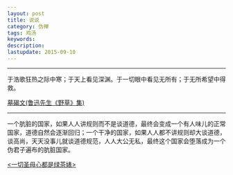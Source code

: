 ```yaml
---
layout: post
title: 说说
category: 伪禅
tags: 鸡汤
keywords: 
description: 
lastupdate: 2015-09-10
---
```


---- 
于浩歌狂热之际中寒；于天上看见深渊。于一切眼中看见无所有；于无所希望中得救。

[墓碣文(鲁迅先生《野草》集)][1]


---- 
一个肮脏的国家，如果人人讲规则而不是谈道德，最终会变成一个有人味儿的正常国家，道德自然会逐渐回归；一个干净的国家，如果人人都不讲规则却大谈道德，谈高尚，天天没事儿就谈道德规范，人人大公无私，最终这个国家会堕落成为一个伪君子遍布的肮脏国家。 

[\<一切圣母心都是绿茶婊\>][2]

[1]:	http://baike.baidu.com/view/1259911.htm
[2]:	http://www.timetimetime.net/yuedu/56471.html